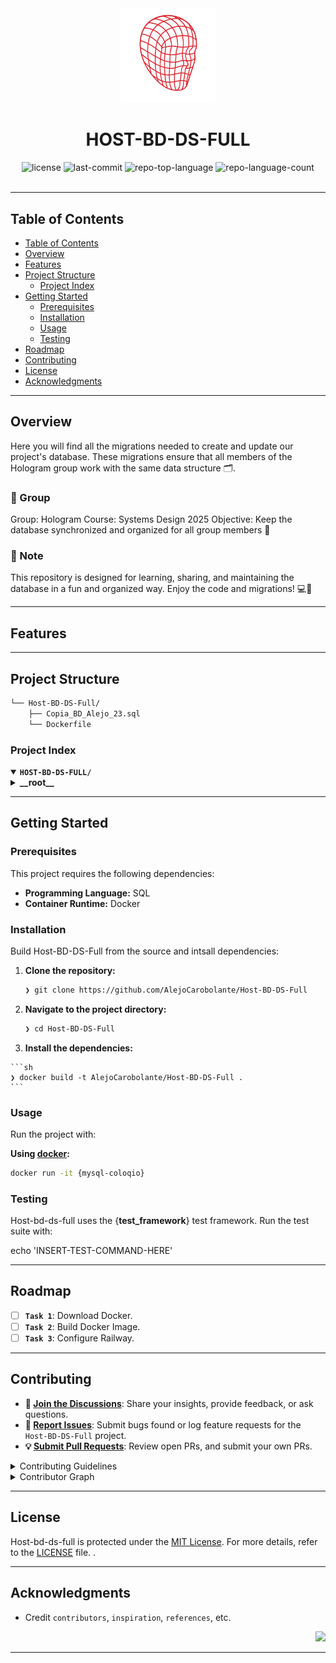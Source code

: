 <div id="top">

<!-- HEADER STYLE: CLASSIC -->
<div align="center">

<img src="logo.png" width="30%" style="position: relative; top: 0; right: 0;" alt="Project Logo"/>

# HOST-BD-DS-FULL

<em></em>

<!-- BADGES -->
<img src="https://img.shields.io/github/license/AlejoCarobolante/Host-BD-DS-Full?style=default&logo=opensourceinitiative&logoColor=white&color=0080ff" alt="license">
<img src="https://img.shields.io/github/last-commit/AlejoCarobolante/Host-BD-DS-Full?style=default&logo=git&logoColor=white&color=0080ff" alt="last-commit">
<img src="https://img.shields.io/github/languages/top/AlejoCarobolante/Host-BD-DS-Full?style=default&color=0080ff" alt="repo-top-language">
<img src="https://img.shields.io/github/languages/count/AlejoCarobolante/Host-BD-DS-Full?style=default&color=0080ff" alt="repo-language-count">

<!-- default option, no dependency badges. -->


<!-- default option, no dependency badges. -->

</div>
<br>

---

## Table of Contents

- [Table of Contents](#table-of-contents)
- [Overview](#overview)
- [Features](#features)
- [Project Structure](#project-structure)
    - [Project Index](#project-index)
- [Getting Started](#getting-started)
    - [Prerequisites](#prerequisites)
    - [Installation](#installation)
    - [Usage](#usage)
    - [Testing](#testing)
- [Roadmap](#roadmap)
- [Contributing](#contributing)
- [License](#license)
- [Acknowledgments](#acknowledgments)

---

## Overview

Here you will find all the migrations needed to create and update our project's database.
These migrations ensure that all members of the Hologram group work with the same data structure 🗂️.

### 👥 Group

Group: Hologram
Course: Systems Design 2025
Objective: Keep the database synchronized and organized for all group members 🎯


### 🎨 Note
This repository is designed for learning, sharing, and maintaining the database in a fun and organized way. Enjoy the code and migrations! 💻🎈

---

## Features



---

## Project Structure

```sh
└── Host-BD-DS-Full/
    ├── Copia_BD_Alejo_23.sql
    └── Dockerfile
```

### Project Index

<details open>
	<summary><b><code>HOST-BD-DS-FULL/</code></b></summary>
	<!-- __root__ Submodule -->
	<details>
		<summary><b>__root__</b></summary>
		<blockquote>
			<div class='directory-path' style='padding: 8px 0; color: #666;'>
				<code><b>⦿ __root__</b></code>
			<table style='width: 100%; border-collapse: collapse;'>
			<thead>
				<tr style='background-color: #f8f9fa;'>
					<th style='width: 30%; text-align: left; padding: 8px;'>File Name</th>
					<th style='text-align: left; padding: 8px;'>Summary</th>
				</tr>
			</thead>
				<tr style='border-bottom: 1px solid #eee;'>
					<td style='padding: 8px;'><b><a href='https://github.com/AlejoCarobolante/Host-BD-DS-Full/blob/master/Dockerfile'>Dockerfile</a></b></td>
				</tr>
				<tr style='border-bottom: 1px solid #eee;'>
					<td style='padding: 8px;'><b><a href='https://github.com/AlejoCarobolante/Host-BD-DS-Full/blob/master/Copia_BD_Alejo_23.sql'>Copia_BD_Alejo_23.sql</a></b></td>
				</tr>
			</table>
		</blockquote>
	</details>
</details>

---

## Getting Started

### Prerequisites

This project requires the following dependencies:

- **Programming Language:** SQL
- **Container Runtime:** Docker

### Installation

Build Host-BD-DS-Full from the source and intsall dependencies:

1. **Clone the repository:**

    ```sh
    ❯ git clone https://github.com/AlejoCarobolante/Host-BD-DS-Full
    ```

2. **Navigate to the project directory:**

    ```sh
    ❯ cd Host-BD-DS-Full
    ```

3. **Install the dependencies:**

<!-- SHIELDS BADGE CURRENTLY DISABLED -->

	```sh
	❯ docker build -t AlejoCarobolante/Host-BD-DS-Full .
	```

### Usage

Run the project with:

**Using [docker](https://www.docker.com/):**
```sh
docker run -it {mysql-coloqio}
```

### Testing

Host-bd-ds-full uses the {__test_framework__} test framework. Run the test suite with:

echo 'INSERT-TEST-COMMAND-HERE'

---

## Roadmap

- [ ] **`Task 1`**: Download Docker.
- [ ] **`Task 2`**: Build Docker Image.
- [ ] **`Task 3`**: Configure Railway.

---

## Contributing

- **💬 [Join the Discussions](https://github.com/AlejoCarobolante/Host-BD-DS-Full/discussions)**: Share your insights, provide feedback, or ask questions.
- **🐛 [Report Issues](https://github.com/AlejoCarobolante/Host-BD-DS-Full/issues)**: Submit bugs found or log feature requests for the `Host-BD-DS-Full` project.
- **💡 [Submit Pull Requests](https://github.com/AlejoCarobolante/Host-BD-DS-Full/blob/main/CONTRIBUTING.md)**: Review open PRs, and submit your own PRs.

<details closed>
<summary>Contributing Guidelines</summary>

1. **Fork the Repository**: Start by forking the project repository to your github account.
2. **Clone Locally**: Clone the forked repository to your local machine using a git client.
   ```sh
   git clone https://github.com/AlejoCarobolante/Host-BD-DS-Full
   ```
3. **Create a New Branch**: Always work on a new branch, giving it a descriptive name.
   ```sh
   git checkout -b new-feature-x
   ```
4. **Make Your Changes**: Develop and test your changes locally.
5. **Commit Your Changes**: Commit with a clear message describing your updates.
   ```sh
   git commit -m 'Implemented new feature x.'
   ```
6. **Push to github**: Push the changes to your forked repository.
   ```sh
   git push origin new-feature-x
   ```
7. **Submit a Pull Request**: Create a PR against the original project repository. Clearly describe the changes and their motivations.
8. **Review**: Once your PR is reviewed and approved, it will be merged into the main branch. Congratulations on your contribution!
</details>

<details closed>
<summary>Contributor Graph</summary>
<br>
<p align="left">
   <a href="https://github.com{/AlejoCarobolante/Host-BD-DS-Full/}graphs/contributors">
      <img src="https://contrib.rocks/image?repo=AlejoCarobolante/Host-BD-DS-Full">
   </a>
</p>
</details>

---

## License

Host-bd-ds-full is protected under the [MIT License](https://choosealicense.com/licenses/mit/). For more details, refer to the [LICENSE](https://github.com/AlejoCarobolante/Host-BD-DS-Full/blob/main/LICENSE) file.
.


---

## Acknowledgments

- Credit `contributors`, `inspiration`, `references`, etc.

<div align="right">

[![][back-to-top]](#top)

</div>


[back-to-top]: https://img.shields.io/badge/-BACK_TO_TOP-151515?style=flat-square


---
